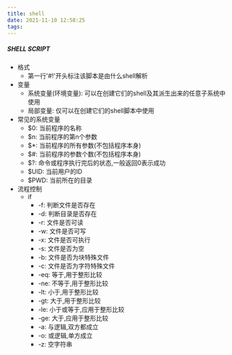```yaml
---
title: shell
date: 2021-11-10 12:58:25
tags:
---
```

 
##### SHELL SCRIPT
- 格式
  - 第一行'#!'开头标注该脚本是由什么shell解析
- 变量
  - 系统变量(环境变量): 可以在创建它们的shell及其派生出来的任意子系统中使用
  - 局部变量: 仅可以在创建它们的shell脚本中使用
- 常见的系统变量
  - $0: 当前程序的名称
  - $n: 当前程序的第n个参数
  - $*: 当前程序的所有参数(不包括程序本身)
  - $#: 当前程序的参数个数(不包括程序本身)
  - $?: 命令或程序执行完后的状态,一般返回0表示成功
  - $UID: 当前用户的ID
  - $PWD: 当前所在的目录
- 流程控制
  - if
    - -f: 判断文件是否存在
	- -d: 判断目录是否存在
	- -r: 文件是否可读
	- -w: 文件是否可写
	- -x: 文件是否可执行
	- -s: 文件是否为空
	- -b: 文件是否为块特殊文件
	- -c: 文件是否为字符特殊文件
	- -eq: 等于,用于整形比较
	- -ne: 不等于,用于整形比较
	- -lt: 小于,用于整形比较
	- -gt: 大于,用于整形比较
	- -le: 小于或等于,应用于整形比较
	- -ge: 大于,应用于整形比较
	- -a: 与逻辑,双方都成立
	- -o: 或逻辑,单方成立
	- -z: 空字符串
